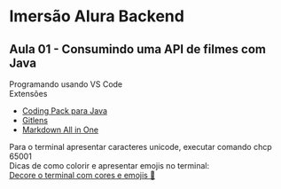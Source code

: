 # Imersão Alura Backend

## Aula 01 - Consumindo uma API de filmes com Java

Programando usando VS Code  
Extensões  
- [Coding Pack para Java](https://code.visualstudio.com/docs/languages/java#_install-visual-studio-code-for-java)
-  [Gitlens](https://marketplace.visualstudio.com/items?itemName=eamodio.gitlens)
- [Markdown All in One](https://marketplace.visualstudio.com/items?itemName=yzhang.markdown-all-in-one)

Para o terminal apresentar caracteres unicode, executar comando chcp 65001  
Dicas de como colorir e apresentar emojis no terminal:  
[Decore o terminal com cores e emojis 🌈️](https://www.alura.com.br/artigos/decorando-terminal-cores-emojis)
